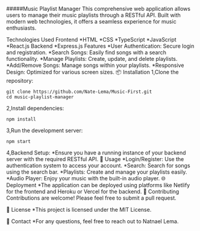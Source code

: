 #####Music Playlist Manager
This comprehensive web application allows users to manage their music playlists through a RESTful API. Built with modern web technologies, it offers a seamless experience for music enthusiasts.

Technologies Used
Frontend
*HTML
*CSS
*TypeScript
*JavaScript
*React.js
Backend
*Express.js
Features
*User Authentication: Secure login and registration.
*Search Songs: Easily find songs with a search functionality.
*Manage Playlists: Create, update, and delete playlists.
*Add/Remove Songs: Manage songs within your playlists.
*Responsive Design: Optimized for various screen sizes.
📦 Installation
1,Clone the repository:
```
git clone https://github.com/Nate-Lema/Music-First.git
cd music-playlist-manager
```
2,Install dependencies:
```
npm install
```
3,Run the development server:
```
npm start
```
4,Backend Setup:
*Ensure you have a running instance of your backend server with the required RESTful API.
🚀 Usage
*Login/Register: Use the authentication system to access your account.
*Search: Search for songs using the search bar.
*Playlists: Create and manage your playlists easily.
*Audio Player: Enjoy your music with the built-in audio player.
🌐 Deployment
*The application can be deployed using platforms like Netlify for the frontend and Heroku or Vercel for the backend.
🤝 Contributing
Contributions are welcome! Please feel free to submit a pull request.

📄 License
*This project is licensed under the MIT License.

📧 Contact
*For any questions, feel free to reach out to Natnael Lema.

